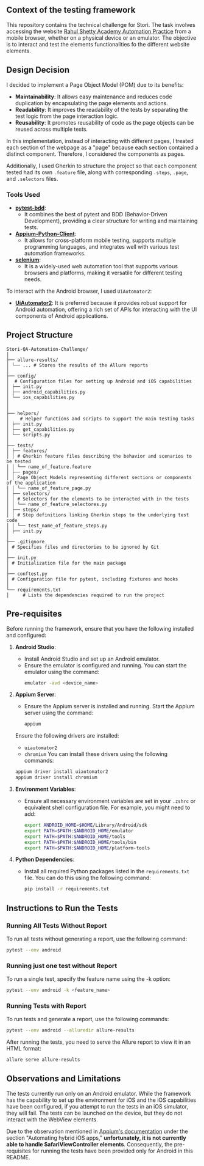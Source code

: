 

## Context of the testing framework

This repository contains the technical challenge for Stori. The task involves accessing the website [Rahul Shetty Academy Automation Practice](https://rahulshettyacademy.com/AutomationPractice/) from a mobile browser, whether on a physical device or an emulator. The objective is to interact and test the elements functionalities fo the different website elements.

## Design Decision

I decided to implement a Page Object Model (POM) due to its benefits:

- **Maintainability**: It allows easy maintenance and reduces code duplication by encapsulating the page elements and actions.
- **Readability**: It improves the readability of the tests by separating the test logic from the page interaction logic.
- **Reusability**: It promotes reusability of code as the page objects can be reused across multiple tests.

In this implementation, instead of interacting with different pages, I treated each section of the webpage as a "page" because each section contained a distinct component. Therefore, I considered the components as pages.

Additionally, I used Gherkin to structure the project so that each component tested had its own `.feature` file, along with corresponding `.steps`, `.page`, and `.selectors` files.

### Tools Used

- [**pytest-bdd**](https://pytest-bdd.readthedocs.io/en/stable/#welcome-to-pytest-bdd-s-documentation): 
  - It combines the best of pytest and BDD (Behavior-Driven Development), providing a clear structure for writing and maintaining tests.
- [**Appium-Python-Client**](https://appium.io/docs/en/2.0/quickstart/test-py/):
  - It allows for cross-platform mobile testing, supports multiple programming languages, and integrates well with various test automation frameworks.
- [**selenium**](https://www.selenium.dev/documentation/):
  - It is a widely-used web automation tool that supports various browsers and platforms, making it versatile for different testing needs.

To interact with the Android browser, I used `UiAutomator2`:

- [**UiAutomator2**](https://appium.io/docs/en/2.4/quickstart/uiauto2-driver/): It is preferred because it provides robust support for Android automation, offering a rich set of APIs for interacting with the UI components of Android applications.

## Project Structure
```
Stori-QA-Automation-Challenge/
│
├── allure-results/ 
│ └── ... # Stores the results of the Allure reports
│
├── config/
│  # Configuration files for setting up Android and iOS capabilities
│ ├── init.py
│ ├── android_capabilities.py
│ └── ios_capabilities.py
│ 
│
├── helpers/
│    # Helper functions and scripts to support the main testing tasks
│ ├── init.py
│ ├── get_capabilities.py
│ └── scripts.py
│
├── tests/
│ ├── features/
│ │ # Gherkin feature files describing the behavior and scenarios to be tested
│ │ └── name_of_feature.feature
│ ├── pages/
│ │ Page Object Models representing different sections or components of the application
│ │ └── name_of_feature_page.py
│ ├── selectors/
│ │ # Selectors for the elements to be interacted with in the tests
│ │ └── name_of_feature_selectores.py
│ ├── steps/
│ │ # Step definitions linking Gherkin steps to the underlying test code
│ │ └── test_name_of_feature_steps.py
│ ├── init.py
│
├── .gitignore
│ # Specifies files and directories to be ignored by Git
│
├── init.py
│ # Initialization file for the main package
│
├── conftest.py
│ # Configuration file for pytest, including fixtures and hooks
│
└── requirements.txt
│     # Lists the dependencies required to run the project
```

## Pre-requisites

Before running the framework, ensure that you have the following installed and configured:

1. **Android Studio**: 
   - Install Android Studio and set up an Android emulator.
   - Ensure the emulator is configured and running. You can start the emulator using the command:
     ```sh
     emulator -avd <device_name>
     ```

2. **Appium Server**:
   - Ensure the Appium server is installed and running. Start the Appium server using the command:
     ```sh
     appium
     ```
    Ensure the following drivers are installed:
     - `uiautomator2`
     - `chromium`
    You can install these drivers using the following commands:
     ```sh
     appium driver install uiautomator2
     appium driver install chromium
     ```
    

3. **Environment Variables**:
   - Ensure all necessary environment variables are set in your `.zshrc` or equivalent shell configuration file. For example, you might need to add:
     ```sh
     export ANDROID_HOME=$HOME/Library/Android/sdk
     export PATH=$PATH:$ANDROID_HOME/emulator
     export PATH=$PATH:$ANDROID_HOME/tools
     export PATH=$PATH:$ANDROID_HOME/tools/bin
     export PATH=$PATH:$ANDROID_HOME/platform-tools
     ```

4. **Python Dependencies**:
   - Install all required Python packages listed in the `requirements.txt` file. You can do this using the following command:
     ```sh
     pip install -r requirements.txt
     ```

## Instructions to Run the Tests

### Running All Tests Without Report

To run all tests without generating a report, use the following command:
```sh
pytest --env android
```

### Running just one test without Report

To run a single test, specify the feature name using the -k option:
```sh
pytest --env android -k <feature_name>
```

### Running Tests with Report
To run tests and generate a report, use the following commands:

```sh
pytest --env android --alluredir allure-results
```

After running the tests, you need to serve the Allure report to view it in an HTML format:

```sh
allure serve allure-results
```

## Observations and Limitations

The tests currently run only on an Android emulator. While the framework has the capability to set up the environment for iOS and the iOS capabilities have been configured, if you attempt to run the tests in an iOS simulator, they will fail. The tests can be launched on the device, but they do not interact with the WebView elements.

Due to the observation mentioned in [Appium's documentation](https://appium.readthedocs.io/en/latest/en/writing-running-appium/web/hybrid/) under the section "Automating hybrid iOS apps," __unfortunately, it is not currently able to handle SafariViewController elements__. Consequently, the pre-requisites for running the tests have been provided only for Android in this README.





